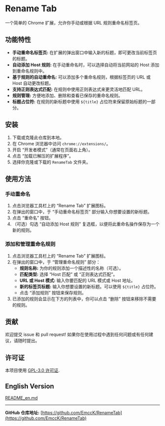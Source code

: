 # Rename Tab

一个简单的 Chrome 扩展，允许你手动或根据 URL 规则重命名标签页。

## 功能特性

*   **手动重命名标签页:**  在扩展的弹出窗口中输入新的标题，即可更改当前标签页的标题。
*   **自动添加 Host 规则:**  在手动重命名时，可以选择自动将当前网站的 Host 添加到重命名规则中。
*   **基于规则的自动重命名:**  可以添加多个重命名规则，根据标签页的 URL 或 Host 自动更改标题。
*   **支持正则表达式匹配:**  在规则中使用正则表达式来更灵活地匹配 URL。
*   **规则管理:**  方便地添加、删除和查看已保存的重命名规则。
*   **标题占位符:**  在规则的新标题中使用 `${title}` 占位符来保留原始标题的一部分。

## 安装

1. 下载或克隆此仓库到本地。
2. 在 Chrome 浏览器中访问 `chrome://extensions/`。
3. 开启 “开发者模式”（通常在页面右上角）。
4. 点击 “加载已解压的扩展程序”。
5. 选择你克隆或下载的 `RenameTab` 文件夹。

## 使用方法

### 手动重命名

1. 点击浏览器工具栏上的 “Rename Tab” 扩展图标。
2. 在弹出的窗口中，于 “手动重命名标签页” 部分输入你想要设置的新标题。
3. 点击 “重命名” 按钮。
4. （可选）勾选 “自动添加 Host 规则” 复选框，以便将此重命名操作保存为一个新的规则。

### 添加和管理重命名规则

1. 点击浏览器工具栏上的 “Rename Tab” 扩展图标。
2. 在弹出的窗口中，于 “管理重命名规则” 部分：
    *   **规则名称:**  为你的规则添加一个描述性的名称（可选）。
    *   **匹配类型:**  选择 “Host 匹配” 或 “正则表达式匹配”。
    *   **URL 或 Host 模式:**  输入你要匹配的 URL 模式或 Host 地址。
    *   **新的标签页标题:**  输入你想要设置的新标题。可以使用 `${title}` 占位符。
    *   点击 “添加规则” 按钮来保存规则。
3. 已添加的规则会显示在下方的列表中，你可以点击 “删除” 按钮来移除不需要的规则。

## 贡献

欢迎提交 issue 和 pull request! 如果你在使用过程中遇到任何问题或有任何建议，请随时提出。

## 许可证

本项目使用 [GPL-3.0 许可证](https://www.gnu.org/licenses/gpl-3.0).

## English Version

[README_en.md](README_en.md)

---

**GitHub 仓库地址:** [https://github.com/EmccK/RenameTab](https://github.com/EmccK/RenameTab)